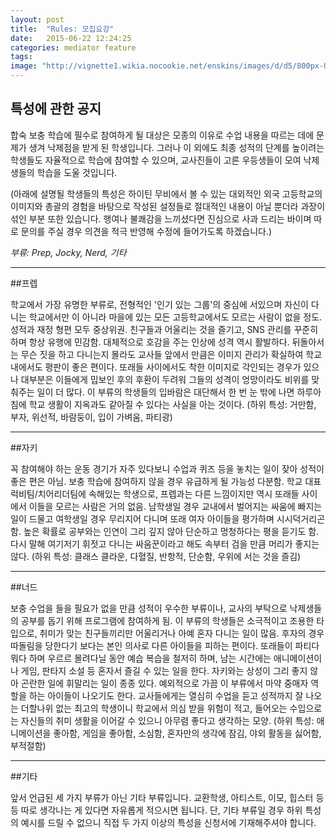 ```yaml
---
layout: post
title:  "Rules: 모집요강"
date:   2015-06-22 12:24:25
categories: mediator feature
tags: 
image: "http://vignette1.wikia.nocookie.net/enskins/images/d/d5/800px-USkins.png/revision/latest?cb=20110111082011"
---
```




## 특성에 관한 공지
합숙 보충 학습에 필수로 참여하게 될 대상은 모종의 이유로 수업 내용을 따르는 데에 문제가 생겨 낙제점을 받게 된 학생입니다. 그러나 이 외에도 최종 성적의 단계를 높이려는 학생들도 자율적으로 학습에 참여할 수 있으며, 교사진들이 고른 우등생들이 모여 낙제생들의 학습을 도울 것입니다.

(아래에 설명될 학생들의 특성은 하이틴 무비에서 볼 수 있는 대외적인 외국 고등학교의 이미지와 총괄의 경험을 바탕으로 작성된 설정들로 절대적인 내용이 아닐 뿐더라 과장이 섞인 부분 또한 있습니다. 행여나 불쾌감을 느끼셨다면 진심으로 사과 드리는 바이며 따로 문의를 주실 경우 의견을 적극 반영해 수정에 들어가도록 하겠습니다.)


*부류: Prep, Jocky, Nerd, 기타*

---

##프렙

학교에서 가장 유명한 부류로, 전형적인 '인기 있는 그룹'의 중심에 서있으며 자신이 다니는 학교에서만 이 아니라 마을에 있는 모든 고등학교에서도 모르는 사람이 없을 정도. 성적과 재정 형편 모두 중상위권. 친구들과 어울리는 것을 즐기고, SNS 관리를 꾸준히 하며 항상 유행에 민감함. 대체적으로 호감을 주는 인상에 성격 역시 활발하다. 뒤돌아서는 무슨 짓을 하고 다니는지 몰라도 교사들 앞에서 만큼은 이미지 관리가 확실하여 학교 내에서도 평판이 좋은 편이다. 또래들 사이에서도 착한 이미지로 각인되는 경우가 있으나 대부분은 이들에게 밉보인 후의 후환이 두려워 그들의 성격이 엉망이라도 비위를 맞춰주는 일이 더 많다. 이 부류의 학생들의 입바람은 대단해서 한 번 눈 밖에 나면 하루아침에 학교 생활이 지옥과도 같아질 수 있다는 사실을 아는 것이다. 
(하위 특성: 거만함, 부자, 위선적, 바람둥이, 입이 가벼움, 파티광)

---

##자키

꼭 참여해야 하는 운동 경기가 자주 있다보니 수업과 퀴즈 등을 놓치는 일이 잦아 성적이 좋은 편은 아님. 보충 학습에 참여하지 않을 경우 유급하게 될 가능성 다분함. 학교 대표 럭비팀/치어리더팀에 속해있는 학생으로, 프렙과는 다른 느낌이지만 역시 또래들 사이에서 이들을 모르는 사람은 거의 없음. 남학생일 경우 교내에서 벌어지는 싸움에 빠지는 일이 드물고 여학생일 경우 무리지어 다니며 또래 여자 아이들을 평가하며 시시덕거리곤 함. 높은 확률로 공부와는 인연이 그리 깊지 않아 단순하고 멍청하다는 평을 듣기도 함. 다시 말해 여기저기 휘젓고 다니는 싸움꾼이라고 해도 속부터 검을 만큼 머리가 좋지는 않다.
(하위 특성: 클래스 클라운, 다혈질, 반항적, 단순함, 우위에 서는 것을 즐김)

---

##너드

보충 수업을 들을 필요가 없을 만큼 성적이 우수한 부류이나, 교사의 부탁으로 낙제생들의 공부를 돕기 위해 프로그램에 참여하게 됨. 이 부류의 학생들은 소극적이고 조용한 타입으로, 취미가 맞는 친구들끼리만 어울리거나 아예 혼자 다니는 일이 많음. 후자의 경우 따돌림을 당한다기 보다는 본인 의사로 다른 아이들을 피하는 편이다. 또래들이 파티다 뭐다 하며 우르르 몰려다닐 동안 예습 복습을 철저히 하며, 남는 시간에는 애니메이션이나 게임, 판타지 소설 등 혼자서 즐길 수 있는 일을 한다. 자키와는 상성이 그리 좋지 않아 곤란한 일에 휘말리는 일이 종종 있다. 예외적으로 가끔 이 부류에서 마약 중매자 역할을 하는 아이들이 나오기도 한다. 교사들에게는 열심히 수업을 듣고 성적까지 잘 나오는 더할나위 없는 최고의 학생이니 학교에서 의심 받을 위험이 적고, 들어오는 수입으로는 자신들의 취미 생활을 이어갈 수 있으니 아무렴 좋다고 생각하는 모양.
(하위 특성: 애니메이션을 좋아함, 게임을 좋아함, 소심함, 혼자만의 생각에 잠김, 야외 활동을 싫어함, 부적절함)

---

##기타

앞서 언급된 세 가지 부류가 아닌 기타 부류입니다. 교환학생, 아티스트, 이모, 힙스터 등등 따로 생각나는 게 있다면 자유롭게 적으시면 됩니다. 단, 기타 부류일 경우 하위 특성의 예시를 드릴 수 없으니 직접 두 가지 이상의 특성을 신청서에 기재해주셔야 합니다.
